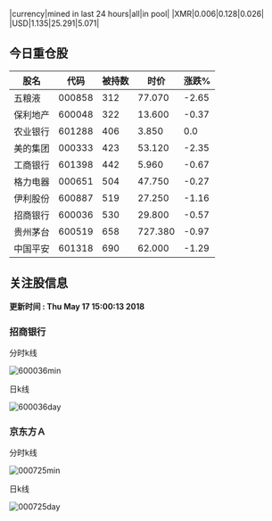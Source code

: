 |currency|mined in last 24 hours|all|in pool|
|XMR|0.006|0.128|0.026|
|USD|1.135|25.291|5.071|

## 今日重仓股 

|股名|代码|被持数|时价|涨跌%|
|---|---|---|---|---|
|五粮液|000858|312|77.070|-2.65|
|保利地产|600048|322|13.600|-0.37|
|农业银行|601288|406|3.850|0.0|
|美的集团|000333|423|53.120|-2.35|
|工商银行|601398|442|5.960|-0.67|
|格力电器|000651|504|47.750|-0.27|
|伊利股份|600887|519|27.250|-1.16|
|招商银行|600036|530|29.800|-0.57|
|贵州茅台|600519|658|727.380|-0.97|
|中国平安|601318|690|62.000|-1.29|

## 关注股信息
**更新时间 : Thu May 17 15:00:13 2018**
### 招商银行 
分时k线

![600036min](http://image.sinajs.cn/newchart/min/n/sh600036.gif)

日k线

![600036day](http://image.sinajs.cn/newchart/daily/n/sh600036.gif)

### 京东方Ａ 
分时k线

![000725min](http://image.sinajs.cn/newchart/min/n/sz000725.gif)

日k线

![000725day](http://image.sinajs.cn/newchart/daily/n/sz000725.gif)
